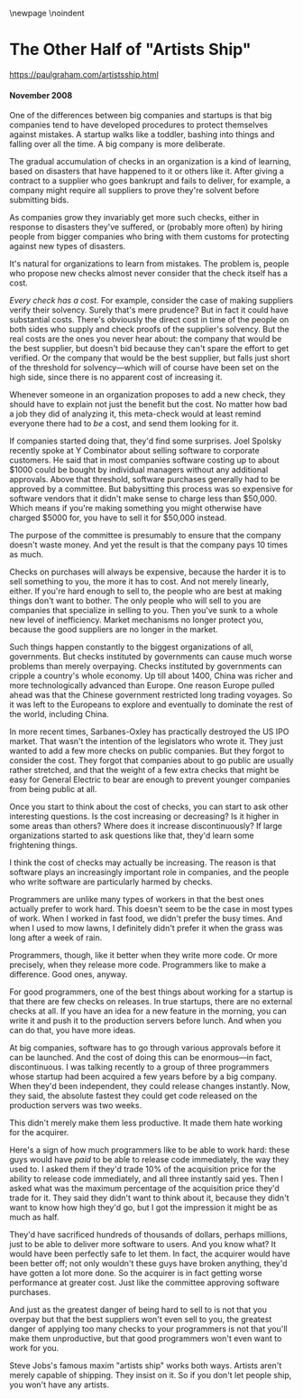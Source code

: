 \newpage
\noindent

The Other Half of "Artists Ship"
================================


  

<https://paulgraham.com/artistsship.html>
  

#### November 2008


  

  

 One of the differences between big companies and startups is that
big companies tend to have developed procedures to protect themselves
against mistakes. A startup walks like a toddler, bashing
into things and falling over all the time. A big company is more
deliberate.
   

  

 The gradual accumulation of checks in an organization is a kind of
learning, based on disasters that have happened to it or others
like it. After giving a contract to a supplier who goes bankrupt
and fails to deliver, for example, a company might require all
suppliers to prove they're solvent before submitting bids.
   

  

 As companies grow they invariably get more such checks, either in
response to disasters they've suffered, or (probably more often)
by hiring people from bigger companies who bring with them customs
for protecting against new types of disasters.
   

  

 It's natural for organizations to learn from mistakes. The problem
is, people who propose new checks almost never consider that the
check itself has a cost.
   

  

*Every check has a cost.* 
 For example, consider the case of making
suppliers verify their solvency. Surely that's mere prudence? But
in fact it could have substantial costs. There's obviously the
direct cost in time of the people on both sides who supply and check
proofs of the supplier's solvency. But the real costs are the ones
you never hear about: the company that would be the best supplier,
but doesn't bid because they can't spare the effort to get verified.
Or the company that would be the best supplier, but falls just short
of the threshold for solvency—which will of course have been set
on the high side, since there is no apparent cost of increasing it.
   

  

 Whenever someone in an organization proposes to add a new check,
they should have to explain not just the benefit but the cost. No
matter how bad a job they did of analyzing it, this meta\-check would
at least remind everyone there had to
 *be* 
 a cost, and send them
looking for it.
   

  

 If companies started doing that, they'd find some surprises. Joel
Spolsky recently spoke at Y Combinator about selling software to
corporate customers. He said that in most companies software costing
up to about $1000 could be bought by individual managers without
any additional approvals. Above that threshold, software purchases
generally had to be approved by a committee. But babysitting this
process was so expensive for software vendors that it didn't make
sense to charge less than $50,000\. Which means if you're making
something you might otherwise have charged $5000 for, you have to
sell it for $50,000 instead.
   

  

 The purpose of the committee is presumably to ensure that the company
doesn't waste money. And yet the result is that the company pays
10 times as much.
   

  

 Checks on purchases will always be expensive, because the harder
it is to sell something to you, the more it has to cost. And not
merely linearly, either. If you're hard enough to sell to, the
people who are best at making things don't want to bother. The
only people who will sell to you are companies that specialize in
selling to you. Then you've sunk to a whole new level of inefficiency.
Market mechanisms no longer protect you, because the good suppliers
are no longer in the market.
   

  

 Such things happen constantly to the biggest organizations of all,
governments. But checks instituted by governments can cause much
worse problems than merely overpaying. Checks instituted by
governments can cripple a country's whole economy. Up till about
1400, China was richer and more technologically advanced than Europe.
One reason Europe pulled ahead was that the Chinese government
restricted long trading voyages. So it was left to the Europeans
to explore and eventually to dominate the rest of the world, including
China.
   

  

 In more recent times, Sarbanes\-Oxley has practically destroyed the
US IPO market. That wasn't the intention of the legislators who
wrote it. They just wanted to add a few more checks on public
companies. But they forgot to consider the cost. They forgot that
companies about to go public are usually rather stretched, and that
the weight of a few extra checks that might be easy for General
Electric to bear are enough to prevent younger companies from being
public at all.
   

  

 Once you start to think about the cost of checks, you can start to
ask other interesting questions. Is the cost increasing or decreasing?
Is it higher in some areas than others? Where does it increase
discontinuously? If large organizations started to ask questions
like that, they'd learn some frightening things.
   

  

 I think the cost of checks may actually be increasing. The reason
is that software plays an increasingly important role in companies,
and the people who write software are particularly harmed by checks.
   

  

 Programmers are unlike many types of workers in that the best ones
actually prefer to work hard. This doesn't seem to be the case in
most types of work. When I worked in fast food, we didn't prefer
the busy times. And when I used to mow lawns, I definitely didn't
prefer it when the grass was long after a week of rain.
   

  

 Programmers, though, like it better when they write more code. Or
more precisely, when they release more code. Programmers like to
make a difference. Good ones, anyway.
   

  

 For good programmers, one of the best things about working for a
startup is that there are few checks on releases. In true startups,
there are no external checks at all. If you have an idea for a new
feature in the morning, you can write it and push it to the production
servers before lunch. And when you can do that, you have more
ideas.
   

  

 At big companies, software has to go through various approvals
before it can be launched. And the cost of doing this can be
enormous—in fact, discontinuous. I was talking recently to a
group of three programmers whose startup had been acquired a few
years before by a big company. When they'd been independent, they
could release changes instantly. Now, they said, the absolute
fastest they could get code released on the production servers was
two weeks.
   

  

 This didn't merely make them less productive. It made them hate
working for the acquirer.
   

  

 Here's a sign of how much programmers like to be able to work hard:
these guys would have
 *paid* 
 to be able to release code immediately,
the way they used to. I asked them if they'd trade 10% of the
acquisition price for the ability to release code immediately, and
all three instantly said yes. Then I asked what was the maximum
percentage of the acquisition price they'd trade for it. They said
they didn't want to think about it, because they didn't want to
know how high they'd go, but I got the impression it might be as
much as half.
   

  

 They'd have sacrificed hundreds of thousands of dollars, perhaps
millions, just to be able to deliver more software to users. And
you know what? It would have been perfectly safe to let them. In
fact, the acquirer would have been better off; not only wouldn't
these guys have broken anything, they'd have gotten a lot more done.
So the acquirer is in fact getting worse performance at greater
cost. Just like the committee approving software purchases.
   

  

 And just as the greatest danger of being hard to sell to is not
that you overpay but that the best suppliers won't even sell to
you, the greatest danger of applying too many checks to your
programmers is not that you'll make them unproductive, but that
good programmers won't even want to work for you.
   

  

 Steve Jobs's famous maxim "artists ship" works both ways. Artists
aren't merely capable of shipping. They insist on it. So if you
don't let people ship, you won't have any artists.
   

  


